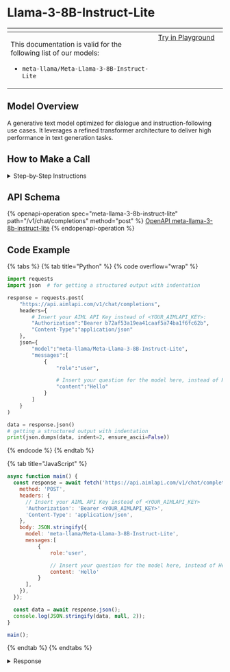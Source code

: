 # Llama-3-8B-Instruct-Lite

<table data-header-hidden data-full-width="true"><thead><tr><th width="546.4443969726562" valign="top"></th><th width="202.666748046875" valign="top"></th></tr></thead><tbody><tr><td valign="top"><div data-gb-custom-block data-tag="hint" data-style="info" class="hint hint-info"><p>This documentation is valid for the following list of our models:</p><ul><li><code>meta-llama/Meta-Llama-3-8B-Instruct-Lite</code></li></ul></div></td><td valign="top"><a href="https://aimlapi.com/app/?model=meta-llama/Meta-Llama-3-8B-Instruct-Lite&#x26;mode=chat" class="button primary">Try in Playground</a></td></tr></tbody></table>

## Model Overview

A generative text model optimized for dialogue and instruction-following use cases. It leverages a refined transformer architecture to deliver high performance in text generation tasks.

## How to Make a Call

<details>

<summary>Step-by-Step Instructions</summary>

### :digit\_one:  Setup You Can’t Skip

:black\_small\_square:  [**Create an Account**](https://aimlapi.com/app/sign-up): Visit the AI/ML API website and create an account (if you don’t have one yet).\
:black\_small\_square:  [**Generate an API Key**](https://aimlapi.com/app/keys): After logging in, navigate to your account dashboard and generate your API key. Ensure that key is enabled on UI.

### &#x20;:digit\_two:  Copy the code example

At the bottom of this page, you'll find [a code example](Meta-Llama-3-8B-Instruct-Lite.md#code-example) that shows how to structure the request. Choose the code snippet in your preferred programming language and copy it into your development environment.

### :digit\_three:  Modify the code example

:black\_small\_square:  Replace `<YOUR_AIMLAPI_KEY>` with your actual AI/ML API key from your account.\
:black\_small\_square:  Insert your question or request into the `content` field—this is what the model will respond to.

### :digit\_four:  <sup><sub><mark style="background-color:yellow;">(Optional)<mark style="background-color:yellow;"><sub></sup> Adjust other optional parameters if needed

Only `model` and `messages` are required parameters for this model (and we’ve already filled them in for you in the example), but you can include optional parameters if needed to adjust the model’s behavior. Below, you can find the corresponding [API schema](Meta-Llama-3-8B-Instruct-Lite.md#api-schema), which lists all available parameters along with notes on how to use them.

### :digit\_five:  Run your modified code

Run your modified code in your development environment. Response time depends on various factors, but for simple prompts it rarely exceeds a few seconds.

{% hint style="success" %}
If you need a more detailed walkthrough for setting up your development environment and making a request step by step — feel free to use our [Quickstart guide](../../../quickstart/setting-up.md).
{% endhint %}

</details>

## API Schema

{% openapi-operation spec="meta-llama-3-8b-instruct-lite" path="/v1/chat/completions" method="post" %}
[OpenAPI meta-llama-3-8b-instruct-lite](https://raw.githubusercontent.com/aimlapi/api-docs/refs/heads/main/docs/api-references/text-models-llm/Meta/Meta-Llama-3-8B-Instruct-Lite.json)
{% endopenapi-operation %}

## Code Example

{% tabs %}
{% tab title="Python" %}
{% code overflow="wrap" %}
```python
import requests
import json  # for getting a structured output with indentation 

response = requests.post(
    "https://api.aimlapi.com/v1/chat/completions",
    headers={
        # Insert your AIML API Key instead of <YOUR_AIMLAPI_KEY>:
        "Authorization":"Bearer b72af53a19ea41caaf5a74ba1f6fc62b",
        "Content-Type":"application/json"
    },
    json={
        "model":"meta-llama/Meta-Llama-3-8B-Instruct-Lite",
        "messages":[
            {
                "role":"user",

                # Insert your question for the model here, instead of Hello:
                "content":"Hello"
            }
        ]
    }
)

data = response.json()
# getting a structured output with indentation
print(json.dumps(data, indent=2, ensure_ascii=False))
```
{% endcode %}
{% endtab %}

{% tab title="JavaScript" %}
```javascript
async function main() {
  const response = await fetch('https://api.aimlapi.com/v1/chat/completions', {
    method: 'POST',
    headers: {
      // Insert your AIML API Key instead of <YOUR_AIMLAPI_KEY>
      'Authorization': 'Bearer <YOUR_AIMLAPI_KEY>',
      'Content-Type': 'application/json',
    },
    body: JSON.stringify({
      model: 'meta-llama/Meta-Llama-3-8B-Instruct-Lite',
      messages:[
          {
              role:'user',

              // Insert your question for the model here, instead of Hello:
              content: 'Hello'
          }
      ],
    }),
  });

  const data = await response.json();
  console.log(JSON.stringify(data, null, 2));
}

main();
```
{% endtab %}
{% endtabs %}

<details>

<summary>Response</summary>

{% code overflow="wrap" %}
```json5
{
  "id": "o95Ai5e-2j9zxn-976ad7df3ef49b19",
  "object": "chat.completion",
  "choices": [
    {
      "index": 0,
      "finish_reason": "stop",
      "logprobs": null,
      "message": {
        "role": "assistant",
        "content": "Hello! It's nice to meet you. Is there something I can help you with, or would you like to chat?",
        "tool_calls": []
      }
    }
  ],
  "created": 1756457871,
  "model": "meta-llama/Meta-Llama-3-8B-Instruct-Lite",
  "usage": {
    "prompt_tokens": 2,
    "completion_tokens": 5,
    "total_tokens": 7
  }
}
```
{% endcode %}

</details>
